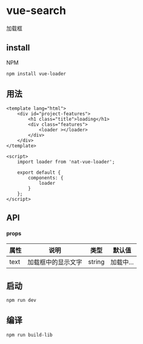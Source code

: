 # vue-search
加载框
## install
NPM
```
npm install vue-loader
```
## 用法
```
<template lang="html">
    <div id="project-features">
        <h1 class="title">loading</h1>
        <div class="features">
            <loader ></loader>
        </div>
    </div>
</template>
```
```
<script>
    import loader from 'nat-vue-loader';

    export default {
        components: {
            loader
        }
    };
</script>
```
## API
#### props
属性 | 说明 | 类型 | 默认值
---|---|---|---
text | 加载框中的显示文字 | string | 加载中...
## 启动
```
npm run dev
```
## 编译
```
npm run build-lib
```
